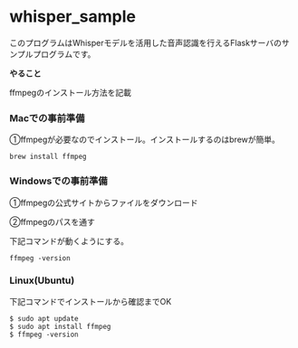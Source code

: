 # whisper_sample
このプログラムはWhisperモデルを活用した音声認識を行えるFlaskサーバのサンプルプログラムです。

**やること**

ffmpegのインストール方法を記載



### Macでの事前準備

①ffmpegが必要なのでインストール。インストールするのはbrewが簡単。

```ターミナル
brew install ffmpeg
```

### Windowsでの事前準備

①ffmpegの公式サイトからファイルをダウンロード

②ffmpegのパスを通す

下記コマンドが動くようにする。

```terminal
ffmpeg -version
```

### Linux(Ubuntu)

下記コマンドでインストールから確認までOK

```
$ sudo apt update
$ sudo apt install ffmpeg
$ ffmpeg -version
```

